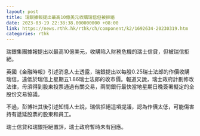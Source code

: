 ```yaml
---
layout: post
title: 瑞銀據報提出最高10億美元收購瑞信但被拒絕
date: 2023-03-19 22:38:38.000000000 +08:00
link: https://news.rthk.hk/rthk/ch/component/k2/1692634-20230319.htm
categories: rthk
---
```


瑞銀集團據報提出以最高10億美元，收購陷入財務危機的瑞士信貸，但被瑞信拒絕。

英國《金融時報》引述消息人士透露，瑞銀提出以每股0.25瑞士法郎的作價收購瑞信，遠低於瑞信上星期五1.86瑞士法郎的收市價。報道又說，瑞士政府計劃修改法律，毋須得到股東投票通過有關交易，兩間銀行最快當地星期日晚簽署擬定的全股份交易協議。

不過，彭博社其後引述知情人士說，瑞信拒絕這項提議，認為作價太低，可能傷害持有遞延股票的股東和員工。

瑞士信貸和瑞銀拒絕置評，瑞士政府暫時未有回應。
